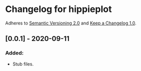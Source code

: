 # Changelog for hippieplot

Adheres to [Semantic Versioning 2.0](https://semver.org/spec/v2.0.0.html)
and [Keep a Changelog 1.0](https://keepachangelog.com/en/1.0.0/).


## [0.0.1] - 2020-09-11

### Added:
- Stub files.
